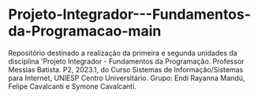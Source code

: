 # Projeto-Integrador---Fundamentos-da-Programacao-main

Repositório destinado a realização da primeira e segunda unidades da disciplina 'Projeto Integrador - Fundamentos da Programação.
Professor Messias Batista. P2, 2023.1, do Curso Sistemas de Informação/Sistemas para Internet, UNIESP Centro Universitário.
Grupo: Endi Rayanna Mandú, Felipe Cavalcanti e Symone Cavalcanti.
